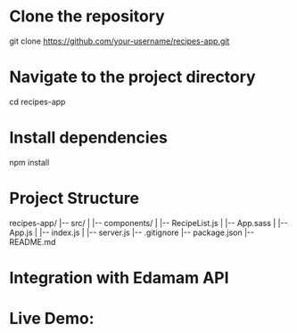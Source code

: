 # Clone the repository
git clone https://github.com/your-username/recipes-app.git

# Navigate to the project directory
cd recipes-app

# Install dependencies
npm install

# Project Structure
recipes-app/
|-- src/
|   |-- components/
|       |-- RecipeList.js
|   |-- App.sass
|   |-- App.js
|   |-- index.js
|   |-- server.js
|-- .gitignore
|-- package.json
|-- README.md

# Integration with Edamam API


# Live Demo: 

